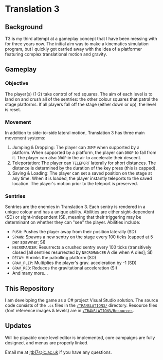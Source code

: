 # Translation 3

## Background
T3 is my third attempt at a gameplay concept that I have been messing with for three years now. The initial
aim was to make a kinematics simulation program, but I quickly got carried away with the idea of a platformer
featuring complex translational motion and gravity.

## Gameplay
### Objective
The player(s) (1-2) take control of red squares. The aim of each level is to land on and crush all of the sentries:
the other colour squares that patrol the stage platforms. If all players fall off the stage (either down or up),
the level is reset.

### Movement
In addition to side-to-side lateral motion, Translation 3 has three main movement systems:

  1. Jumping & Dropping: The player can `JUMP` when supported by a platform. When supported by a platform,
  the player can `DROP` to fall from it. The player can also `DROP` in the air to accelerate their descent.
  2. Teleportation: The player can `TELEPORT` laterally for short distances. The distance is determined by the duration of
  the key press (this is capped).
  3. Saving & Loading: The player can set a saved position on the stage at any time. When it is loaded, the player instantly
  teleports to the saved location. The player's motion prior to the teleport is preserved.

### Sentries
Sentries are the enemies in Translation 3. Each sentry is rendered in a unique colour and has a unique ability. 
Abilities are either sight-dependent (SD) or sight-independent (SI), meaning that their triggering may be determinant on whether
they can "see" the player. Abilities include:

  - `PUSH`: Pushes the player away from their position laterally (SD)
  - `SPAWN`: Spawns a new sentry on the stage every 100 ticks (capped at 5 per spawner; SI)
  - `NECROMANCER`: Resurrects a crushed sentry every 100 ticks (transitively closed
  [all sentries resurrected by `NECROMANCER` A die when A dies]; SI)
  - `DECAY`: Shrinks the patrolling platform (SD)
  - `GRAV_FLIP`: Multiplies the player's grav. acceleration by -1 (SD)
  - `GRAV_RED`: Reduces the gravitational acceleration (SI)
  - And many more...

## This Repository
I am developing the game as a C# project Visual Studio solution. The source code consists of the `.cs`
files in the [`/TRANSLATION3/`](https://github.com/jbunke/translation3/tree/master/TRANSLATION3) directory.
Resource files (font reference images & levels) are in
[`/TRANSLATION3/Resources`](https://github.com/jbunke/translation3/tree/master/TRANSLATION3/Resources).

## Updates
Will be playable once level editor is implemented, core campaigns are fully designed, and menus are properly linked.

Email me at jtb17@ic.ac.uk if you have any questions.
